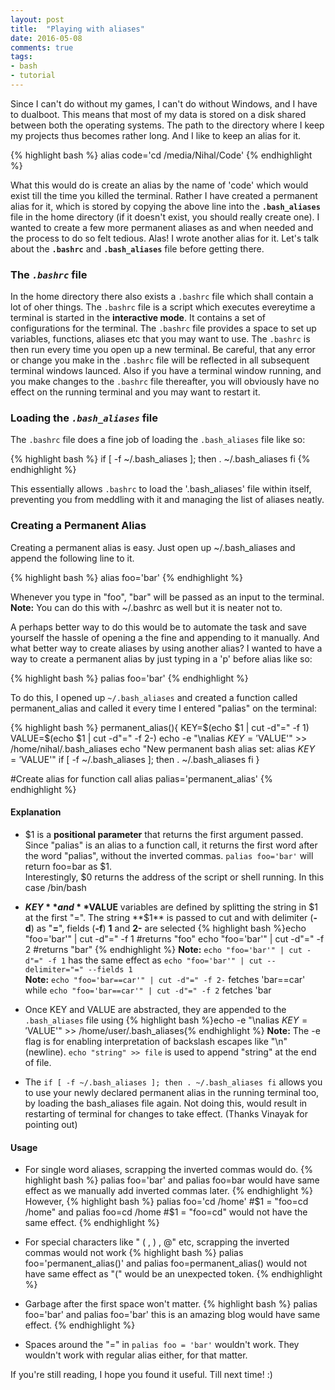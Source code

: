 ```yaml
---
layout: post
title:  "Playing with aliases"
date: 2016-05-08
comments: true
tags:
- bash
- tutorial
---
```


Since I can't do without my games, I can't do without Windows, and I have to dualboot. This means that most of my data is stored on a disk shared between both the operating systems. The path to the directory where I keep my projects thus becomes rather long. And I like to keep an alias for it.

{% highlight bash %}
alias code='cd /media/Nihal/Code'
{% endhighlight %}

What this would do is create an alias by the name of 'code' which would exist till the time you killed the terminal. Rather I have created a permanent alias for it, which is stored by copying the above line into the **`.bash_aliases`** file in the home directory (if it doesn't exist, you should really create one). I wanted to create a few more permanent aliases as and when needed and the process to do so felt tedious. Alas! I wrote another alias for it. Let's talk about the **`.bashrc`** and **`.bash_aliases`** file before getting there.

### The ***`.bashrc`*** file
In the home directory there also exists a `.bashrc` file which shall contain a lot of oher things. The `.bashrc` file is a script which executes evereytime a terminal is started in the **interactive mode**. It contains a set of configurations for the terminal.  The `.bashrc` file provides a space to set up variables, functions, aliases etc that you may want to use. The `.bashrc` is then run every time you open up a new terminal. Be careful, that any error or change you make in the `.bashrc` file will be reflected in all subsequent terminal windows launced. Also if you have a terminal window running, and you make changes to the `.bashrc` file thereafter, you will obviously have no effect on the running terminal and you may want to restart it.

### Loading the ***`.bash_aliases`*** file
The `.bashrc` file does a fine job of loading the `.bash_aliases` file like so:

{% highlight bash %}
if [ -f ~/.bash_aliases ]; then
    . ~/.bash_aliases
fi
{% endhighlight %}

This essentially allows `.bashrc` to load the '.bash_aliases' file within itself, preventing you from meddling with it and managing the list of aliases neatly.

### Creating a Permanent Alias
Creating a permanent alias is easy. Just open up ~/.bash_aliases and append the following line to it. 

{% highlight bash %}
alias foo='bar'
{% endhighlight %}

Whenever you type in "foo", "bar" will be passed as an input to the terminal.<br>
**Note:** You can do this with ~/.bashrc as well but it is neater not to.

A perhaps better way to do this would be to automate the task and save yourself the hassle of opening a the fine and appending to it manually. And what better way to create aliases by using another alias? I wanted to have a way to create a permanent alias by just typing in a 'p' before alias like so:

{% highlight bash %}
palias foo='bar'
{% endhighlight %}

To do this, I opened up `~/.bash_aliases` and created a function called permanent_alias and called it every time I entered "palias" on the terminal:

{% highlight bash %}
permanent_alias(){
    KEY=$(echo $1 | cut -d"=" -f 1)
    VALUE=$(echo $1 | cut -d"=" -f 2-)
    echo -e "\nalias $KEY='$VALUE'" >> /home/nihal/.bash_aliases
    echo "New permanent bash alias set: alias $KEY='$VALUE'"
    if [ -f ~/.bash_aliases ]; then
	    . ~/.bash_aliases
	fi
}

#Create alias for function call
alias palias='permanent_alias'
{% endhighlight %}

#### Explanation
+ $1 is a **positional parameter** that returns the first argument passed. Since "palias" is an alias to a function call, it returns the first word after the word "palias", without the inverted commas. `palias foo='bar'` will return foo=bar as $1.<br>
Interestingly, $0 returns the address of the script or shell running. In this case /bin/bash
+ **$KEY** and **$VALUE** variables are defined by splitting the string in $1 at the first "=". The string **$1** is passed to cut and with delimiter (**-d**) as "**=**", fields (**-f**) **1** and **2-** are selected
{% highlight bash %}echo "foo='bar'" | cut -d"=" -f 1
#returns "foo"
echo "foo='bar'" | cut -d"=" -f 2
#returns "bar"
{% endhighlight %} 
**Note:** `echo "foo='bar'" | cut -d"=" -f 1` has the same effect as `echo "foo='bar'" | cut --delimiter="=" --fields 1 `<br>
**Note:** `echo "foo='bar==car'" | cut -d"=" -f 2-` fetches 'bar==car' while `echo "foo='bar==car'" | cut -d"=" -f 2` fetches 'bar

+ Once KEY and VALUE are abstracted, they are appended to the `.bash_aliases` file using {% highlight bash %}echo -e "\nalias $KEY='$VALUE'" >> /home/user/.bash_aliases{% endhighlight %}
**Note:**  The -e flag is for enabling interpretation of backslash escapes like "\n" (newline). `echo "string" >> file` is used to append "string" at the end of file.

+ The `if [ -f ~/.bash_aliases ]; then . ~/.bash_aliases fi` allows you to use your newly declared permanent alias in the running terminal too, by loading the bash_aliases file again. Not doing this, would result in restarting of terminal for changes to take effect. (Thanks Vinayak for pointing out)

#### Usage
+ For single word aliases, scrapping the inverted commas would do. 
{% highlight bash %}
palias foo='bar'
and
palias foo=bar
would have same effect as we manually add inverted commas later.
{% endhighlight %}
		However,
{% highlight bash %}
palias foo='cd /home'
#$1 = "foo=cd /home"
and
palias foo=cd /home	
#$1 = "foo=cd"
would not have the same effect.
{% endhighlight %}

+ For special characters like " ( , ) , @" etc, scrapping the inverted commas would not work 
{% highlight bash %}
palias foo='permanent_alias()'
and
palias foo=permanent_alias()
would not have same effect as "(" would be an unexpected token.
{% endhighlight %}

+ Garbage after the first space won't matter.
{% highlight bash %}
palias foo='bar'
and
palias foo='bar' this is an amazing blog
would have same effect.
{% endhighlight %}

+ Spaces around the "=" in `palias foo = 'bar'` wouldn't work. They wouldn't work with regular alias either, for that matter.

If you're still reading, I hope you found it useful. Till next time! :)